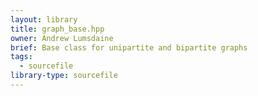 ```yaml
---
layout: library
title: graph_base.hpp
owner: Andrew Lumsdaine
brief: Base class for unipartite and bipartite graphs
tags:
  - sourcefile
library-type: sourcefile
---
```


```{index} graph_base.hpp
```

